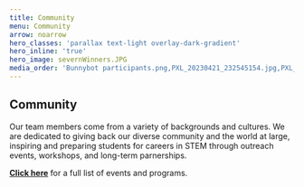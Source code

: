 ```yaml
---
title: Community
menu: Community
arrow: noarrow
hero_classes: 'parallax text-light overlay-dark-gradient'
hero_inline: 'true'
hero_image: severnWinners.JPG
media_order: 'Bunnybot participants.png,PXL_20230421_232545154.jpg,PXL_20230422_235348641.jpg,IMG_9861.jpg,PXL_20230421_002217699.jpg,severnWinners.JPG'
---
```


## **Community**

Our team members come from a variety of backgrounds and cultures. We are dedicated to giving back our diverse community and the world at large, inspiring and preparing students for careers in STEM through outreach events, workshops, and long-term parnerships.

**[Click here](/community)** for a full list of events and programs.
